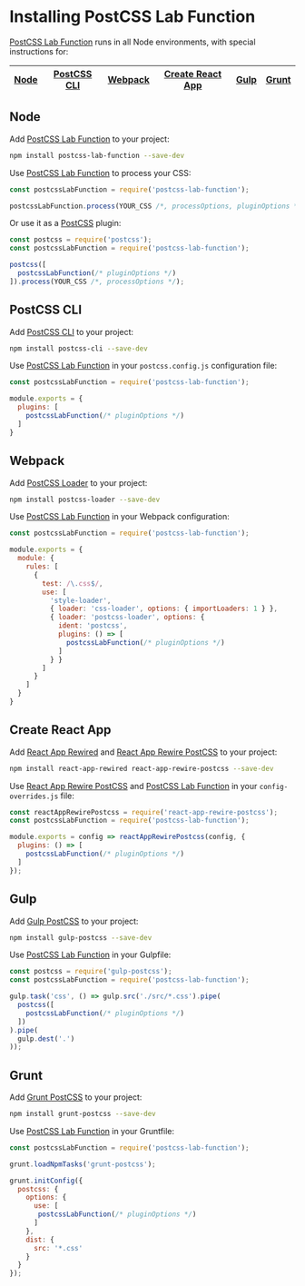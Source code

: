 # Installing PostCSS Lab Function

[PostCSS Lab Function] runs in all Node environments, with special
instructions for:

| [Node](#node) | [PostCSS CLI](#postcss-cli) | [Webpack](#webpack) | [Create React App](#create-react-app) | [Gulp](#gulp) | [Grunt](#grunt) |
| --- | --- | --- | --- | --- | --- |

## Node

Add [PostCSS Lab Function] to your project:

```bash
npm install postcss-lab-function --save-dev
```

Use [PostCSS Lab Function] to process your CSS:

```js
const postcssLabFunction = require('postcss-lab-function');

postcssLabFunction.process(YOUR_CSS /*, processOptions, pluginOptions */);
```

Or use it as a [PostCSS] plugin:

```js
const postcss = require('postcss');
const postcssLabFunction = require('postcss-lab-function');

postcss([
  postcssLabFunction(/* pluginOptions */)
]).process(YOUR_CSS /*, processOptions */);
```

## PostCSS CLI

Add [PostCSS CLI] to your project:

```bash
npm install postcss-cli --save-dev
```

Use [PostCSS Lab Function] in your `postcss.config.js` configuration
file:

```js
const postcssLabFunction = require('postcss-lab-function');

module.exports = {
  plugins: [
    postcssLabFunction(/* pluginOptions */)
  ]
}
```

## Webpack

Add [PostCSS Loader] to your project:

```bash
npm install postcss-loader --save-dev
```

Use [PostCSS Lab Function] in your Webpack configuration:

```js
const postcssLabFunction = require('postcss-lab-function');

module.exports = {
  module: {
    rules: [
      {
        test: /\.css$/,
        use: [
          'style-loader',
          { loader: 'css-loader', options: { importLoaders: 1 } },
          { loader: 'postcss-loader', options: {
            ident: 'postcss',
            plugins: () => [
              postcssLabFunction(/* pluginOptions */)
            ]
          } }
        ]
      }
    ]
  }
}
```

## Create React App

Add [React App Rewired] and [React App Rewire PostCSS] to your project:

```bash
npm install react-app-rewired react-app-rewire-postcss --save-dev
```

Use [React App Rewire PostCSS] and [PostCSS Lab Function] in your
`config-overrides.js` file:

```js
const reactAppRewirePostcss = require('react-app-rewire-postcss');
const postcssLabFunction = require('postcss-lab-function');

module.exports = config => reactAppRewirePostcss(config, {
  plugins: () => [
    postcssLabFunction(/* pluginOptions */)
  ]
});
```

## Gulp

Add [Gulp PostCSS] to your project:

```bash
npm install gulp-postcss --save-dev
```

Use [PostCSS Lab Function] in your Gulpfile:

```js
const postcss = require('gulp-postcss');
const postcssLabFunction = require('postcss-lab-function');

gulp.task('css', () => gulp.src('./src/*.css').pipe(
  postcss([
    postcssLabFunction(/* pluginOptions */)
  ])
).pipe(
  gulp.dest('.')
));
```

## Grunt

Add [Grunt PostCSS] to your project:

```bash
npm install grunt-postcss --save-dev
```

Use [PostCSS Lab Function] in your Gruntfile:

```js
const postcssLabFunction = require('postcss-lab-function');

grunt.loadNpmTasks('grunt-postcss');

grunt.initConfig({
  postcss: {
    options: {
      use: [
       postcssLabFunction(/* pluginOptions */)
      ]
    },
    dist: {
      src: '*.css'
    }
  }
});
```

[Gulp PostCSS]: https://github.com/postcss/gulp-postcss
[Grunt PostCSS]: https://github.com/nDmitry/grunt-postcss
[PostCSS]: https://github.com/postcss/postcss
[PostCSS CLI]: https://github.com/postcss/postcss-cli
[PostCSS Loader]: https://github.com/postcss/postcss-loader
[PostCSS Lab Function]: https://github.com/jonathantneal/postcss-lab-function
[React App Rewire PostCSS]: https://github.com/csstools/react-app-rewire-postcss
[React App Rewired]: https://github.com/timarney/react-app-rewired
